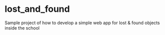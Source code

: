 # lost_and_found
Sample project of how to develop a simple web app for lost &amp; found objects inside the school
